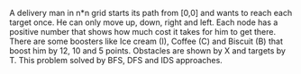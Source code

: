 A delivery man in n*n grid starts its path from [0,0] and wants to reach each target once. He can only move up, down, right and left.
Each node has a positive number that shows how much cost it takes for him to get there.
There are some boosters like Ice cream (I), Coffee (C) and Biscuit (B) that boost him by 12, 10 and 5 points.
Obstacles are shown by X and targets by T.
This problem solved by BFS, DFS and IDS approaches.
